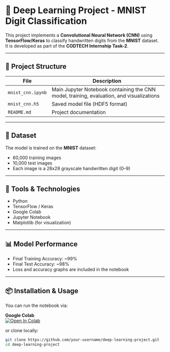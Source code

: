 # 🧠 Deep Learning Project - MNIST Digit Classification

This project implements a **Convolutional Neural Network (CNN)** using **TensorFlow/Keras** to classify handwritten digits from the **MNIST** dataset.  
It is developed as part of the **CODTECH Internship Task-2**.

---

## 📁 Project Structure

| File | Description |
|------|-------------|
| `mnist_cnn.ipynb` | Main Jupyter Notebook containing the CNN model, training, evaluation, and visualizations |
| `mnist_cnn.h5` | Saved model file (HDF5 format) |
| `README.md` | Project documentation |

---

## 🧪 Dataset

The model is trained on the **MNIST** dataset:
- 60,000 training images
- 10,000 test images
- Each image is a 28x28 grayscale handwritten digit (0–9)

---

## 🔧 Tools & Technologies

- Python
- TensorFlow / Keras
- Google Colab
- Jupyter Notebook
- Matplotlib (for visualization)

---

## 📊 Model Performance

- Final Training Accuracy: ~99%
- Final Test Accuracy: ~98%
- Loss and accuracy graphs are included in the notebook

---

## 📦 Installation & Usage

You can run the notebook via:

**Google Colab**  
[![Open In Colab](https://colab.research.google.com/assets/colab-badge.svg)](https://colab.research.google.com/github/your-username/deep-learning-project/blob/main/mnist_cnn.ipynb)

or clone locally:
```bash
git clone https://github.com/your-username/deep-learning-project.git
cd deep-learning-project
